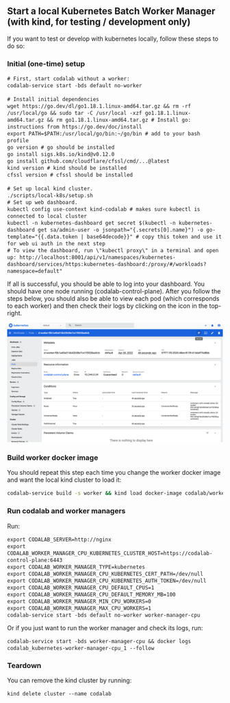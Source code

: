 
## Start a local Kubernetes Batch Worker Manager (with kind, for testing / development only)

If you want to test or develop with kubernetes locally, follow these steps to do so:

### Initial (one-time) setup

```
# First, start codalab without a worker:
codalab-service start -bds default no-worker

# Install initial dependencies
wget https://go.dev/dl/go1.18.1.linux-amd64.tar.gz && rm -rf /usr/local/go && sudo tar -C /usr/local -xzf go1.18.1.linux-amd64.tar.gz && rm go1.18.1.linux-amd64.tar.gz # Install go: instructions from https://go.dev/doc/install
export PATH=$PATH:/usr/local/go/bin:~/go/bin # add to your bash profile
go version # go should be installed
go install sigs.k8s.io/kind@v0.12.0
go install github.com/cloudflare/cfssl/cmd/...@latest
kind version # kind should be installed
cfssl version # cfssl should be installed

# Set up local kind cluster.
./scripts/local-k8s/setup.sh
# Set up web dashboard.
kubectl config use-context kind-codalab # makes sure kubectl is connected to local cluster
kubectl -n kubernetes-dashboard get secret $(kubectl -n kubernetes-dashboard get sa/admin-user -o jsonpath="{.secrets[0].name}") -o go-template="{{.data.token | base64decode}}" # copy this token and use it for web ui auth in the next step
# To view the dashboard, run \"kubectl proxy\" in a terminal and open up: http://localhost:8001/api/v1/namespaces/kubernetes-dashboard/services/https:kubernetes-dashboard:/proxy/#/workloads?namespace=default"
```

If all is successful, you should be able to log into your dashboard. You should have one node running (codalab-control-plane). After you follow the steps below, you should also be able to view each pod (which corresponds to each worker) and then check their logs by clicking on the icon in the top-right.

![Local Kubernetes Dashboard](./images/local-k8s-dashboard.png)

### Build worker docker image

You should repeat this step each time you change the worker docker image and want the local kind cluster to load it:

```bash
codalab-service build -s worker && kind load docker-image codalab/worker:k8s_runtime --name codalab # replace k8s-runtime with your branch name (replace - with _)
```

### Run codalab and worker managers

Run:

```
export CODALAB_SERVER=http://nginx
export CODALAB_WORKER_MANAGER_CPU_KUBERNETES_CLUSTER_HOST=https://codalab-control-plane:6443
export CODALAB_WORKER_MANAGER_TYPE=kubernetes
export CODALAB_WORKER_MANAGER_CPU_KUBERNETES_CERT_PATH=/dev/null
export CODALAB_WORKER_MANAGER_CPU_KUBERNETES_AUTH_TOKEN=/dev/null
export CODALAB_WORKER_MANAGER_CPU_DEFAULT_CPUS=1
export CODALAB_WORKER_MANAGER_CPU_DEFAULT_MEMORY_MB=100
export CODALAB_WORKER_MANAGER_MIN_CPU_WORKERS=0
export CODALAB_WORKER_MANAGER_MAX_CPU_WORKERS=1
codalab-service start -bds default no-worker worker-manager-cpu
```

Or if you just want to run the worker manager and check its logs, run:
```
codalab-service start -bds worker-manager-cpu && docker logs codalab_kubernetes-worker-manager-cpu_1 --follow
```

### Teardown

You can remove the kind cluster by running:

```
kind delete cluster --name codalab
```

